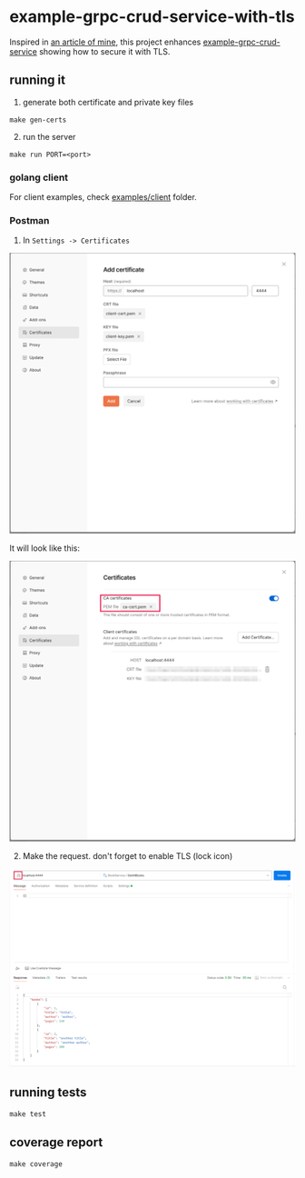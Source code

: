 # example-grpc-crud-service-with-tls

Inspired in [an article of mine](https://www.linkedin.com/pulse/golang-dockerized-grpc-service-using-tls-tiago-melo), this project enhances [example-grpc-crud-service](../example-grpc-crud-service/) showing how to secure it with TLS.

## running it

1. generate both certificate and private key files

```
make gen-certs
```

2. run the server

```
make run PORT=<port>
```

### golang client

For client examples, check [examples/client](./examples/client) folder.

### Postman

1. In `Settings -> Certificates`

![addCert](./doc/postmanAddCert.png)

It will look like this:

![certs](./doc/postmanCerts.png)

2. Make the request. don't forget to enable TLS (lock icon)

![req](./doc/postmanReq.png)


## running tests

```
make test
```

## coverage report

```
make coverage
```
